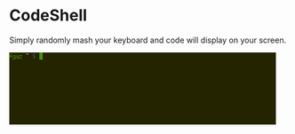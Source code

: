 # CodeShell

Simply randomly mash your keyboard and code will display on your screen.

![example](example.gif)

